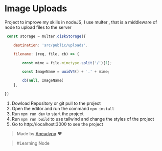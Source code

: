 # Image Uploads

Project to improve my skills in nodeJS, I use multer , that is a middleware of node to upload files to the server


```js
 const storage = multer.diskStorage({

    destination: 'src/public/uploads',

    filename: (req, file, cb) => {

        const mime = file.mimetype.split('/')[1];

        const ImageName = uuidV4() + '.' + mime;

        cb(null, ImageName)
    },

})

```

1. Dowload Repository or git pull to the project
2. Open the editor and run the command ``` npm install ```
3. Run ``` npm run dev ``` to start the project
4. Run ``` npm run build ``` to use tailwind and change the styles of the project
5. Go to http://localhost:3000 to see the project


> Made by [Aneudypq](https://www.instagram.com/aneudypq) :heart:


> #Learning Node


